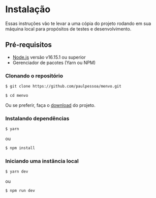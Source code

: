 # Instalação
Essas instruções vão te levar a uma cópia do projeto rodando em sua máquina local para propósitos de testes e desenvolvimento.

## Pré-requisitos
- [Node.js](https://nodejs.org/pt-br/download/) versão v16.15.1 ou superior
- Gerenciador de pacotes (Yarn ou NPM)

### Clonando o repositório
```bash
$ git clone https://github.com/paulpessoa/menvo.git

$ cd menvo
```

Ou se preferir, faça o [download](https://github.com/paulpessoa/menvo/archive/master.zip) do projeto.

### Instalando dependências
```bash
$ yarn
```

ou

```bash
$ npm install
```

### Iniciando uma instância local
```bash
$ yarn dev
```

ou

```bash
$ npm run dev
```
